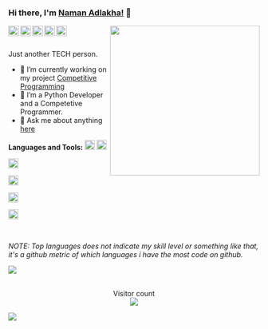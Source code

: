 <div class="bg-gray-dark">

### Hi there, I'm [Naman Adlakha!](https://github.com/namanadlakha3/) 👋

<img align="right" width="300px" src="https://avatars.githubusercontent.com/namanadlakha3">

<a href="https://codeforces.com/profile/namanadlakha3">
  <img align="left" alt="Codeforces" width="21px" src="https://image.winudf.com/v2/image/Y29tLlNvZnRUZWNocy5Db2RlRm9yY2VzX2ljb25fMF9jOTA3NjNhMA/icon.png?w=170&fakeurl=1" />
</a>
<a href="https://www.codechef.com/users/namanadlakha">
  <img align="left" alt="itch.io" width="21px" src="https://www.codechef.com/misc/fb-image-icon.png" />
</a>
<a href="https://www.linkedin.com/in/naman-adlakha-909b1799/">
  <img align="left" alt="LinkedIn" width="21px" src="https://image.flaticon.com/icons/png/512/174/174857.png" />
</a>
<a href="https://www.instagram.com/naman.x_d/">
  <img align="left" alt="itch.io" width="21px" src="https://github.com/namanadlakha3/namanadlakha3/blob/main/assets/instagram.png" />
</a>
<a href="https://www.facebook.com/naman.adlakha.12/">
  <img align="left" alt="itch.io" width="21px" src="https://facebookbrand.com/wp-content/uploads/2019/04/f_logo_RGB-Hex-Blue_512.png?w=512&h=512" />
</a>



<br />
<br />

<p> Just another TECH person. </p>

- 🔭 I’m currently working on my project [Competitive Programming](https://github.com/namanadlakha3/Competetive-Programming-Notebook)
- 🌱 I’m a Python Developer and a Competetive Programmer.
- 💬 Ask me about anything [here](https://github.com/namanadlakha/namanadlakha3/issues)

**Languages and Tools:**
<code><img height="20" src="https://github.com/namanadlakha3/namanadlakha3/blob/main/assets/cplusplus.png" title="C++"></code>
<code><img height="20" src="https://github.com/namanadlakha3/namanadlakha3/blob/main/assets/python.png" title="Python"></code>







<code><img height="20" src="https://logos-download.com/wp-content/uploads/2016/10/Java_logo.png" title="Java"></code>







<code><img height="20" src="https://github.com/namanadlakha3/namanadlakha3/blob/main/assets/git.png" title="Git"></code>







<code><img height="20" src="https://github.com/namanadlakha3/namanadlakha3/blob/main/assets/vscode.png" title="VSCode"></code>














<code><img height="20" src="https://github.com/namanadlakha3/namanadlakha3/blob/main/assets/mysql.svg" title="Databases"></code>

<br />


_NOTE: Top languages does not indicate my skill level or something like that, it's a github metric of which languages i have the most code on github._


<a href="https://gitstats.me/namanadlakha3">
  <img align="center" src="https://github-readme-stats.vercel.app/api?username=namanadlakha3&show_icons=true&count_private=true&theme=default&title_color=11ab3a&line_height=40"  />
</a>
<br />
<br />

<!--START_SECTION:waka-->
<!--END_SECTION:waka-->

<p align="center"> 
  Visitor count<br>
  <img src="https://profile-counter.glitch.me/namanadlakha3/count.svg" />
</p>
<img align="center" src="https://github.com/namanadlakha3/namanadlakha3/blob/main/assets/dino.gif">
</div>
